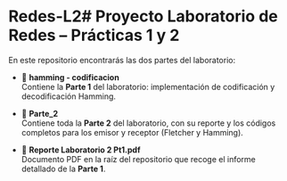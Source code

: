 # Redes-L2# Proyecto Laboratorio de Redes – Prácticas 1 y 2

En este repositorio encontrarás las dos partes del laboratorio:

- 📂 **hamming - codificacion**  
  Contiene la **Parte 1** del laboratorio: implementación de codificación y decodificación Hamming.

- 📂 **Parte_2**  
  Contiene toda la **Parte 2** del laboratorio, con su reporte y los códigos completos para los emisor y receptor (Fletcher y Hamming).

- 📄 **Reporte Laboratorio 2 Pt1.pdf**  
  Documento PDF en la raíz del repositorio que recoge el informe detallado de la **Parte 1**.

